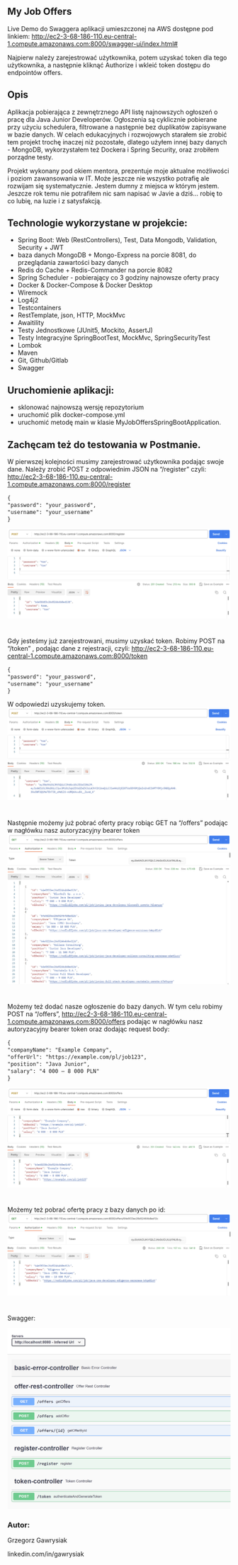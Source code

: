 ## My Job Offers

Live Demo do Swaggera aplikacji umieszczonej na AWS dostępne pod linkiem:
http://ec2-3-68-186-110.eu-central-1.compute.amazonaws.com:8000/swagger-ui/index.html#
 

Najpierw należy zarejestrować użytkownika, potem uzyskać token dla tego użytkownika, a następnie kliknąć Authorize i wkleić token dostępu do endpointów offers.

## Opis

Aplikacja pobierająca z zewnętrznego API listę najnowszych ogłoszeń o pracę dla Java Junior Developerów.
Ogłoszenia są cyklicznie pobierane przy użyciu schedulera, filtrowane a następnie bez duplikatów zapisywane w bazie danych.
W celach edukacyjnych i rozwojowych starałem sie zrobić tem projekt trochę inaczej niż pozostałe, dlatego użyłem innej bazy danych - MongoDB, wykorzystałem też Dockera i Spring Security, oraz zrobiłem porządne testy. 

Projekt wykonany pod okiem mentora, prezentuje moje aktualne możliwości i poziom zawansowania w IT. Może jeszcze nie wszystko potrafię ale rozwijam się systematycznie.
Jestem dumny z miejsca w którym jestem. Jeszcze rok temu nie potrafiłem nic sam napisać w Javie a dziś... robię to co lubię, na luzie i z satysfakcją. 


## Technologie wykorzystane w projekcie:

- Spring Boot: Web (RestControllers), Test, Data Mongodb, Validation, Security + JWT
- baza danych MongoDB + Mongo-Express na porcie 8081, do przeglądania zawartości bazy danych
- Redis do Cache + Redis-Commander na porcie 8082
- Spring Scheduler - pobierający co 3 godziny najnowsze oferty pracy
- Docker & Docker-Compose & Docker Desktop
- Wiremock
- Log4j2
- Testcontainers
- RestTemplate, json, HTTP, MockMvc
- Awaitility
- Testy Jednostkowe (JUnit5, Mockito, AssertJ)
- Testy Integracyjne SpringBootTest, MockMvc, SpringSecurityTest
- Lombok
- Maven
- Git, Github/Gitlab
- Swagger

## Uruchomienie aplikacji:

- sklonować najnowszą wersję repozytorium 
- uruchomić plik docker-compose.yml
- uruchomić metodę main w klasie MyJobOffersSpringBootApplication.

 
  

  
 
## Zachęcam też do testowania w Postmanie.

W pierwszej kolejności musimy zarejestrować użytkownika podając swoje dane. Należy zrobić  POST z odpowiednim JSON  na “/register” czyli:
http://ec2-3-68-186-110.eu-central-1.compute.amazonaws.com:8000/register
````
{
"password": "your_password",
"username": "your_username"
}
````
![register](architecture/postman/postregister.png)
#
 

Gdy jesteśmy już zarejestrowani, musimy uzyskać token. Robimy POST na “/token” , podając dane z rejestracji, czyli: http://ec2-3-68-186-110.eu-central-1.compute.amazonaws.com:8000/token
````
{
"password": "your_password",
"username": "your_username"
}
````
W odpowiedzi uzyskujemy token.
![token](architecture/postman/posttoken.png)
#
 

Następnie możemy już pobrać oferty pracy robiąc GET na “/offers” podając w nagłówku nasz autoryzacyjny bearer token
![get](architecture/postman/getoffers.png)
#
 

Możemy też dodać nasze ogłoszenie do bazy danych. W tym celu robimy POST na “/offers”,
http://ec2-3-68-186-110.eu-central-1.compute.amazonaws.com:8000/offers  podając w nagłówku nasz autoryzacyjny bearer token oraz dodając request body:
````
{
"companyName": "Example Company",
"offerUrl": "https://example.com/pl/job123",
"position": "Java Junior",
"salary": "4 000 – 8 000 PLN"
}
````
![post](architecture/postman/postoffers.png)
#
 

Możemy też pobrać ofertę pracy z bazy danych po id:
![get](architecture/postman/getbyid.png)
# 
 

Swagger:

![Swagger](architecture/swagger.png)



### Autor: 
Grzegorz Gawrysiak 

linkedin.com/in/gawrysiak